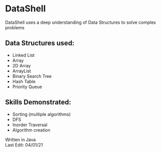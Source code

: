 # DataShell
DataShell uses a deep understanding of Data Structures to solve complex problems  
## Data Structures used:  
- Linked List  
- Array  
- 2D Array  
- ArrayList  
- Binary Search Tree  
- Hash Table  
- Priority Queue  
  
## Skills Demonstrated:  
- Sorting (multiple algorithms)  
- DFS  
- Inorder Traversal  
- Algorithm creation    
  
Written in Java   
Last Edit: 04/01/21  

